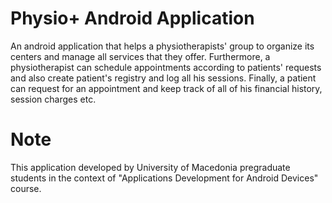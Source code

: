 # Physio+ Android Application

An android application that helps a physiotherapists' group to organize its centers and manage all services that they offer. Furthermore, a physiotherapist can schedule appointments according to patients' requests and also create patient's registry and log all his sessions. Finally, a patient can request for an appointment and keep track of all of his financial history, session charges etc.


# Note
This application developed by University of Macedonia pregraduate students in the context of "Applications Development for Android Devices" course. 
